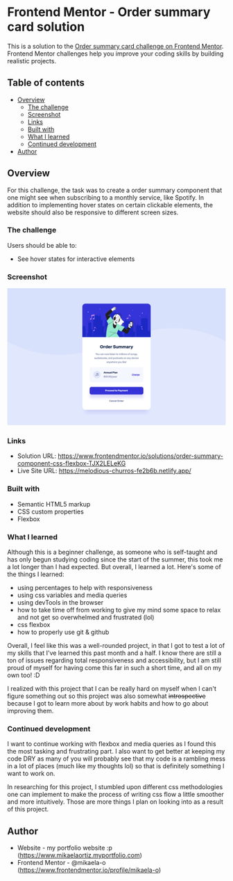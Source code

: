 # Frontend Mentor - Order summary card solution

This is a solution to the [Order summary card challenge on Frontend Mentor](https://www.frontendmentor.io/challenges/order-summary-component-QlPmajDUj). Frontend Mentor challenges help you improve your coding skills by building realistic projects.

## Table of contents

- [Overview](#overview)
  - [The challenge](#the-challenge)
  - [Screenshot](#screenshot)
  - [Links](#links)
  - [Built with](#built-with)
  - [What I learned](#what-i-learned)
  - [Continued development](#continued-development)
- [Author](#author)

## Overview

For this challenge, the task was to create a order summary component that one might see when subscribing to a monthly service, like Spotify. In addition to implementing hover states on certain clickable elements, the website should also be responsive to different screen sizes.

### The challenge

Users should be able to:

- See hover states for interactive elements

### Screenshot

![](./final-solution.png)

### Links

- Solution URL: https://www.frontendmentor.io/solutions/order-summary-component-css-flexbox-TJX2LELeKG
- Live Site URL: https://melodious-churros-fe2b6b.netlify.app/

### Built with

- Semantic HTML5 markup
- CSS custom properties
- Flexbox

### What I learned

Although this is a beginner challenge, as someone who is self-taught and has only begun studying coding since the start of the summer, this took me a lot longer than I had expected. But overall, I learned a lot. Here's some of the things I learned:

- using percentages to help with responsiveness
- using css variables and media queries
- using devTools in the browser
- how to take time off from working to give my mind some space to relax and not get so overwhelmed and frustrated (lol)
- css flexbox
- how to properly use git & github

Overall, I feel like this was a well-rounded project, in that I got to test a lot of my skills that I've learned this past month and a half. I know there are still a ton of issues regarding total responsiveness and accessibility, but I am still proud of myself for having come this far in such a short time, and all on my own too! :D

I realized with this project that I can be really hard on myself when I can't figure something out so this project was also somewhat ~~introspective~~ because I got to learn more about by work habits and how to go about improving them.

### Continued development

I want to continue working with flexbox and media queries as I found this the most tasking and frustrating part. I also want to get better at keeping my code DRY as many of you will probably see that my code is a rambling mess in a lot of places (much like my thoughts lol) so that is definitely something I want to work on.

In researching for this project, I stumbled upon different css methodologies one can implement to make the process of writing css flow a little smoother and more intuitively. Those are more things I plan on looking into as a result of this project.

## Author

- Website - my portfolio website :p (https://www.mikaelaortiz.myportfolio.com)
- Frontend Mentor - @mikaela-o (https://www.frontendmentor.io/profile/mikaela-o)
